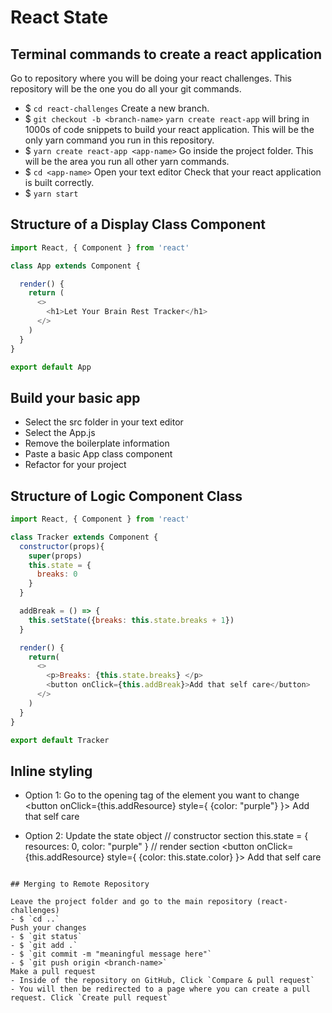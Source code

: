 # React State
## Terminal commands to create a react application
Go to repository where you will be doing your react challenges. This repository will be the one you do all your git commands.
  - $ `cd react-challenges` 
Create a new branch. 
  - $ `git checkout -b <branch-name>`
`yarn create react-app` will bring in 1000s of code snippets to build your react application. This will be the only yarn command you run in this repository.
  - $ `yarn create react-app <app-name>`
Go inside the project folder. This will be the area you run all other yarn commands.
  - $ `cd <app-name>`
Open your text editor
Check that your react application is built correctly.
- $ `yarn start`

## Structure of a Display Class Component
```javascript
import React, { Component } from 'react'

class App extends Component {

  render() {
    return (
      <>
        <h1>Let Your Brain Rest Tracker</h1>
      </>
    )
  }
}

export default App
```

## Build your basic app
- Select the src folder in your text editor
- Select the App.js
- Remove the boilerplate information
- Paste a basic App class component
- Refactor for your project

## Structure of Logic Component Class
```javascript  
import React, { Component } from 'react'

class Tracker extends Component {
  constructor(props){
    super(props)
    this.state = {
      breaks: 0
    }
  }

  addBreak = () => {
    this.setState({breaks: this.state.breaks + 1})
  }

  render() {
    return(
      <>
        <p>Breaks: {this.state.breaks} </p>
        <button onClick={this.addBreak}>Add that self care</button>
      </>
    )
  }
}

export default Tracker
```


## Inline styling
  
- Option 1: Go to the opening tag of the element you want to change
    <button onClick={this.addResource} style={ {color: "purple"} }>
      Add that self care
    </button>

- Option 2: Update the state object
    // constructor section
      this.state = {
        resources: 0,
        color: "purple"
      }
    // render section
    <button onClick={this.addResource} style={ {color: this.state.color} }>
      Add that self care
    </button>
```

## Merging to Remote Repository

Leave the project folder and go to the main repository (react-challenges) 
- $ `cd ..`
Push your changes
- $ `git status`
- $ `git add .`
- $ `git commit -m "meaningful message here"`
- $ `git push origin <branch-name>`
Make a pull request
- Inside of the repository on GitHub, Click `Compare & pull request`
- You will then be redirected to a page where you can create a pull request. Click `Create pull request`